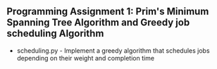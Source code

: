 Programming Assignment 1: Prim's Minimum Spanning Tree Algorithm and Greedy job scheduling Algorithm
----------------------------------------------------------------------------------------------------

* scheduling.py - Implement a greedy algorithm that schedules jobs depending on their weight and completion time

